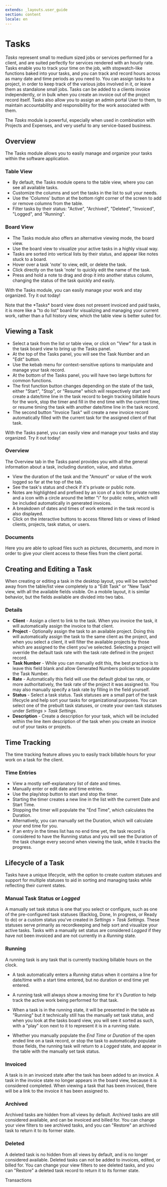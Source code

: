 ```yaml
---
extends: _layouts.user_guide
section: content
locale: en
---
```


# Tasks

*Tasks* represent small to medium sized jobs or services performed for a client, and are suited perfectly for services rendered with an hourly rate. Tasks enable you to track your time on the job, with stopwatch-like functions baked into your tasks, and you can track and record hours across as many date and time periods as you need to. You can assign tasks to a project, in order to keep track of the various jobs involved in it, or leave them as standalone small jobs. Tasks can be added to a clients invoice independently, or in bulk when you create an invoice out of the project record itself. Tasks also allow you to assign an admin portal User to them, to maintain accountability and responsibility for the work associated with them.

The *Tasks* module is powerful, especially when used in combination with Projects and Expenses, and very useful to any service-based business.

## Overview

The Tasks module allows you to easily manage and organize your tasks within the software application. 

### Table View

- By default, the Tasks module opens to the table view, where you can see all available tasks. 
- Customize the columns and sort the tasks in the list to suit your needs.
- Use the 'Columns' button at the bottom right corner of the screen to add or remove columns from the table.
- Filter tasks by their status: "Active", "Archived", "Deleted", "Invoiced", "Logged", and "Running".

### Board View

- The Tasks module also offers an alternative viewing mode, the board view.
- Use the board view to visualize your active tasks in a highly visual way.
- Tasks are sorted into vertical lists by their status, and appear like notes stuck to a board.
- Hover over a task 'note' to view, edit, or delete the task.
- Click directly on the task 'note' to quickly edit the name of the task.
- Press and hold a note to drag and drop it into another status column, changing the status of the task quickly and easily.

With the Tasks module, you can easily manage your work and stay organized. Try it out today!

<x-warning>
Note that the *Tasks* board view does not present invoiced and paid tasks, it is more like a "to do list" board for visualizing and managing your current work, rather than a full history view, which the table view is better suited for.
</x-warning>

## Viewing a Task

- Select a task from the list or table view, or click on "View" for a task in the task board view to bring up the Tasks panel.
- At the top of the Tasks panel, you will see the Task Number and an "Edit" button.
- Use the kebab menu for context-sensitive options to manipulate and manage your task record.
- At the bottom of the Tasks panel, you will have two large buttons for common functions.
- The first function button changes depending on the state of the task, either "Start", "Stop", or "Resume" which will respectively start and create a date/time line in the task record to begin tracking billable hours for the work, stop the timer and fill in the end time with the current time, or resume timing the task with another date/time line in the task record.
- The second button "Invoice Task" will create a new invoice record automatically filled with the current task for the assigned client of that task.

With the Tasks panel, you can easily view and manage your tasks and stay organized. Try it out today!

### Overview

The Overview tab in the Tasks panel provides you with all the general information about a task, including duration, value, and status.

- View the duration of the task and the "Amount" or value of the work logged so far at the top of the tab.
- See the task's status and check if it's private or public note.
- Notes are highlighted and prefixed by an icon of a lock for private notes and a icon with a circle around the letter "i" for public notes, which will be included automatically in generated invoices.
- A breakdown of dates and times of work entered in the task record is also displayed.
- Click on the interactive buttons to access filtered lists or views of linked clients, projects, task status, or users.

### Documents

Here you are able to upload files such as pictures, documents, and more in order to give your client access to these files from the client portal.

## Creating and Editing a Task

When creating or editing a task in the desktop layout, you will be switched away from the table/list view completely to a "Edit Task" or "New Task" view, with all the available fields visible.  On a mobile layout, it is similar behavior, but the fields available are divided into two tabs.

### Details

* **Client** - Assign a client to link to the task.  When you invoice the task, it will automatically assign the invoice to that client.
* **Project** - Optionally assign the task to an available project.  Doing this will automatically assign the task to the same client as the project, and when you select a client, it will filter the available projects by those which are assigned to the client you've selected.  Selecting a project will override the default task rate with the task rate defined in the project record.  
* **Task Number** - While you can manually edit this, the best practice is to leave this field blank and allow Generated Numbers policies to populate the Task Number.
* **Rate** - Automatically this field will use the default global tax rate, or more authoritatively, the task rate of the project it was assigned to.  You may also manually specify a task rate by filling in the field yourself.
* **Status** - Select a task status.  Task statuses are a small part of the task lifecycle and help sort your tasks for organizational purposes.  You can select one of the prebuilt task statuses, or create your own task statuses under *Settings* > *Task Settings*.
* **Description** - Create a description for your task, which will be included within the line item description of the task when you create an invoice out of your tasks or projects.

## Time Tracking

The time tracking feature allows you to easily track billable hours for your work on a task for the client. 

### Time Entries

- View a mostly self-explanatory list of date and times.
- Manually enter or edit date and time entries.
- Use the play/stop button to start and stop the timer.
- Starting the timer creates a new line in the list with the current Date and Start Time.
- Stopping the timer will populate the "End Time", which calculates the Duration.
- Alternatively, you can manually set the Duration, which will calculate your end time for you.
- If an entry in the times list has no end time yet, the task record is considered to have the Running status and you will see the Duration of the task change every second when viewing the task, while it tracks the progress.

## Lifecycle of a Task

Tasks have a unique lifecycle, with the option to create custom statuses and support for multiple statuses to aid in sorting and managing tasks while reflecting their current states.

### Manual Task Status or *Logged*

A manually set task status is one that you select or configure, such as one of the pre-configured task statuses (Backlog, Done, In progress, or Ready to do) or a custom status you've created in *Settings* > *Task Settings*. These statuses serve primarily as recordkeeping and help sort and visualize your active tasks. Tasks with a manually set status are considered *Logged* if they have not been invoiced and are not currently in a *Running* state.

### Running

A running task is any task that is currently tracking billable hours on the clock.  

* A task automatically enters a *Running* status when it contains a line for date/time with a start time entered, but no duration or end time yet entered.  

* A running task will always show a moving time for it's *Duration* to help track the active work being performed for that task.  
* When a task is in the running state, it will be presented in the table as "Running" but it technically still has the manually set task status, and when you look at the tasks board view, you will see it sorted as such, with a "play" icon next to it to represent it is in a running state.  
* Whether you manually populate the *End Time* or *Duration* of the open ended line on a task record, or stop the task to automatically populate those fields, the running task will return to a *Logged* state, and appear in the table with the manually set task status.  

### Invoiced

A task is in an invoiced state after the task has been added to an invoice.  A task in the invoice state no longer appears in the board view, because it is considered completed.  When viewing a task that has been invoiced, there will be a link to the invoice it has been assigned to.

### Archived

Archived tasks are hidden from all views by default.  Archived tasks are still considered available, and can be invoiced and billed for.  You can change your view filters to see archived tasks, and you can "Restore" an archived task to return it to its former state.

### Deleted

A deleted task is no hidden from all views by default, and is no longer considered available.  Deleted tasks can not be added to invoices, edited, or billed for.  You can change your view filters to see deleted tasks, and you can "Restore" a deleted task record to return it to its former state.

<x-next url=/en/transactions>Transactions</x-next>